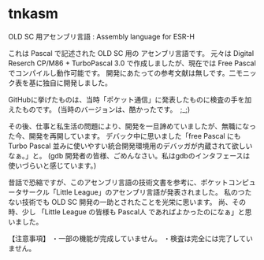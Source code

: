 # tnkasm
OLD SC 用アセンブリ言語 : Assembly language for ESR-H

これは Pascal で記述された OLD SC 用の アセンブリ言語です。
元々は Digital Reserch CP/M86 + TurboPascal 3.0 で作成しましたが、現在では Free Pascal でコンパイルし動作可能です。
開発にあたっての参考文献は無しです。二モニック表を基に独自に開発しました。

GitHubに挙げたものは、当時「ポケット通信」に発表したものに検査の手を加えたものです。
(当時のバージョンは、酷かったです。　;_;)

その後、仕事と私生活の問題により、開発を一旦諦めていましたが、無職になった今、開発を再開しています。
デバック中に思いました「free Pascal にも Turbo Pascal 並みに使いやすい統合開発環境用のデバッガが内蔵されて欲しいなぁ。」と。
(gdb 開発者の皆様、ごめんなさい。私はgdbのインタフェースは使いづらいと感じています。)

昔話で恐縮ですが、このアセンブリ言語の技術文書を参考に、ポケットコンピュータサークル「Little League」のアセンブリ言語が発表されました。
私のつたない技術でも OLD SC 開発の一助とされたことを光栄に思います。
尚、その時、少し 「Little League の皆様も Pascal人 であればよかったのになぁ」と思いました。

【注意事項】
・一部の機能が完成していません。 
・検査は完全には完了していません。
